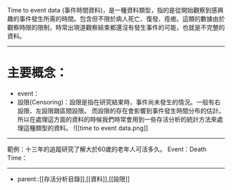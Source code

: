 Time to event data (事件時間資料)，是一種資料類型，指的是從開始觀察到感興趣的事件發生所需的時間。包含但不限於病人死亡、復發、痊癒。這類的數據由於觀察時限的限制，時常出現道觀察結束都還沒有發生事件的可能，也就是不完整的資料。
- - -
# 主要概念：
- event：
- 設限(Censoring)：設限是指在研究結束時，事件尚未發生的情況。一般有右設限、左設限跟區間設限。
而設限的存在會影響到事件發生時間分布的估計。所以在處理這方面的資料的時候我們時常會用到一些存活分析的統計方法來處理這種類型的資料。
![[time to event data.png]]
- --
範例：十三年的追蹤研究了解大於60歲的老年人可活多久。
	Event：Death
	Time：
- - -
- parent::[[存活分析目錄]],[[資料]],[[設限]]
